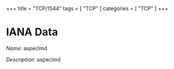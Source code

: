 +++
title = "TCP/1544"
tags = [ "TCP" ]
categories = [ "TCP" ]
+++

# IANA Data

_Name:_ aspeclmd

_Description:_ aspeclmd

